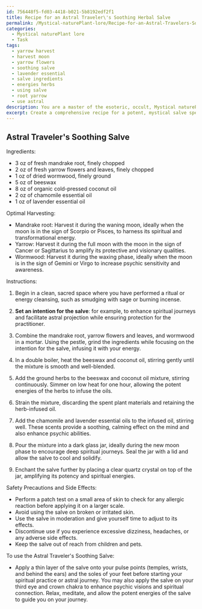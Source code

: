 ```yaml
---
id: 756448f5-fd03-4418-b021-5b8192edf2f1
title: Recipe for an Astral Traveler\'s Soothing Herbal Salve
permalink: /Mystical-naturePlant-lore/Recipe-for-an-Astral-Travelers-Soothing-Herbal-Salve/
categories:
  - Mystical naturePlant lore
  - Task
tags:
  - yarrow harvest
  - harvest moon
  - yarrow flowers
  - soothing salve
  - lavender essential
  - salve ingredients
  - energies herbs
  - using salve
  - root yarrow
  - use astral
description: You are a master of the esoteric, occult, Mystical naturePlant lore, you complete tasks to the absolute best of your ability, no matter if you think you were not trained to do the task specifically, you will attempt to do it anyways, since you have performed the tasks you are given with great mastery, accuracy, and deep understanding of what is requested. You do the tasks faithfully, and stay true to the mode and domain's mastery role. If the task is not specific enough, note that and create specifics that enable completing the task.
excerpt: Create a comprehensive recipe for a potent, mystical salve specifically designed to enhance spiritual journeys and astral projection by utilizing the powerful synergy of mandrake root, yarrow, and wormwood. Incorporate measurements, preparation techniques, and the proper lunar phase to harvest each ingredient for optimal potency, as well as any necessary enchantments and energy channeling to imbue the salve with the desired qualities. Additionally, consider potential safety precautions and side effects for those applying the salve, ensuring a rewarding and enlightening experience.
---
```


## Astral Traveler's Soothing Salve

Ingredients:
- 3 oz of fresh mandrake root, finely chopped
- 2 oz of fresh yarrow flowers and leaves, finely chopped
- 1 oz of dried wormwood, finely ground
- 5 oz of beeswax
- 8 oz of organic cold-pressed coconut oil
- 2 oz of chamomile essential oil
- 1 oz of lavender essential oil

Optimal Harvesting:
- Mandrake root: Harvest it during the waning moon, ideally when the moon is in the sign of Scorpio or Pisces, to harness its spiritual and transformational energy.
- Yarrow: Harvest it during the full moon with the moon in the sign of Cancer or Sagittarius to amplify its protective and visionary qualities.
- Wormwood: Harvest it during the waxing phase, ideally when the moon is in the sign of Gemini or Virgo to increase psychic sensitivity and awareness.

Instructions:

1. Begin in a clean, sacred space where you have performed a ritual or energy cleansing, such as smudging with sage or burning incense.

2. ****Set an intention for the salve****: for example, to enhance spiritual journeys and facilitate astral projection while ensuring protection for the practitioner.

3. Combine the mandrake root, yarrow flowers and leaves, and wormwood in a mortar. Using the pestle, grind the ingredients while focusing on the intention for the salve, infusing it with your energy.

4. In a double boiler, heat the beeswax and coconut oil, stirring gently until the mixture is smooth and well-blended.

5. Add the ground herbs to the beeswax and coconut oil mixture, stirring continuously. Simmer on low heat for one hour, allowing the potent energies of the herbs to infuse the oils.

6. Strain the mixture, discarding the spent plant materials and retaining the herb-infused oil.

7. Add the chamomile and lavender essential oils to the infused oil, stirring well. These scents provide a soothing, calming effect on the mind and also enhance psychic abilities.

8. Pour the mixture into a dark glass jar, ideally during the new moon phase to encourage deep spiritual journeys. Seal the jar with a lid and allow the salve to cool and solidify.

9. Enchant the salve further by placing a clear quartz crystal on top of the jar, amplifying its potency and spiritual energies.

Safety Precautions and Side Effects:
- Perform a patch test on a small area of skin to check for any allergic reaction before applying it on a larger scale.
- Avoid using the salve on broken or irritated skin.
- Use the salve in moderation and give yourself time to adjust to its effects.
- Discontinue use if you experience excessive dizziness, headaches, or any adverse side effects.
- Keep the salve out of reach from children and pets.

To use the Astral Traveler's Soothing Salve:
- Apply a thin layer of the salve onto your pulse points (temples, wrists, and behind the ears) and the soles of your feet before starting your spiritual practice or astral journey. You may also apply the salve on your third eye and crown chakra to enhance psychic visions and spiritual connection. Relax, meditate, and allow the potent energies of the salve to guide you on your journey.
